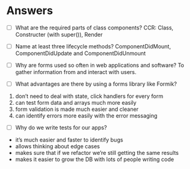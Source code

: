 # Answers

- [ ] What are the required parts of class components?
      CCR: Class, Constructer (with super()), Render

* [ ] Name at least three lifecycle methods?
      ComponentDidMount, ComponentDidUpdate and ComponentDidUnmount

- [ ] Why are forms used so often in web applications and software?
      To gather information from and interact with users.

* [ ] What advantages are there by using a forms library like Formik?

1. don’t need to deal with state, click handlers for every form
2. can test form data and arrays much more easily
3. form validation is made much easier and cleaner
4. can identify errors more easily with the error messaging

- [ ] Why do we write tests for our apps?

* it’s much easier and faster to identify bugs
* allows thinking about edge cases
* makes sure that if we refactor we’re still getting the same results
* makes it easier to grow the DB with lots of people writing code
